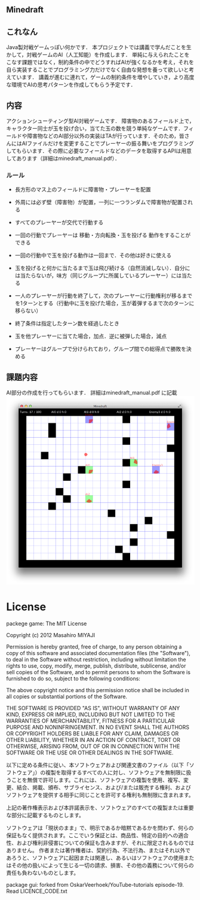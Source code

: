 Minedraft
---------------
## これなん
Java製対戦ゲームっぽい何かです．
本プロジェクトでは講義で学んだことを生かして，対戦ゲームのAI（人工知能）を作成します．
単純に与えられたことをこなす課題ではなく，制約条件の中でどうすればAIが強くなるかを考え，それを自ら実装することでプログラミング力だけでなく自由な発想を養って欲しいと考えています．
講義が進むに連れて，ゲームの制約条件を増やしていき，より高度な環境でAIの思考パターンを作成してもらう予定です．
## 内容
アクションシューティング型AI対戦ゲームです．
障害物のあるフィールド上で，キャラクター同士が玉を投げ合い，当てた玉の数を競う単純なゲームです．フィールドや障害物などのAI部分以外の実装はTAが行っています．そのため，皆さんにはAIファイルだけを変更することでプレーヤーの振る舞いをプログラミングしてもらいます．その際に必要なフィールドなどのデータを取得するAPIは用意してあります（詳細はminedraft_manual.pdf）．

### ルール
- 長方形のマス上のフィールドに障害物・プレーヤーを配置

- 外周には必ず壁（障害物）が配置，一列に一つランダムで障害物が配置される
- すべてのプレーヤーが交代で行動する
- 一回の行動でプレーヤーは 移動・方向転換・玉を投げる 動作をすることができる
- 一回の行動中で玉を投げる動作は一回まで．その他は好きに使える
- 玉を投げると何かに当たるまで玉は飛び続ける（自然消滅しない）．自分には当たらないが，味方（同じグループに所属しているプレーヤー）には当たる
- 一人のプレーヤーが行動を終了して，次のプレーヤーに行動権利が移るまでを1ターンとする（行動中に玉を投げた場合，玉が着弾するまで次のターンに移らない）
- 終了条件は指定したターン数を経過したとき
- 玉を他プレーヤーに当てた場合，加点．逆に被弾した場合，減点
- プレーヤーはグループで分けられており，グループ間での総得点で勝敗を決める

## 課題内容
AI部分の作成を行ってもらいます．
詳細はminedraft_manual.pdf に記載
![Minedraft](https://github.com/mmiyaji/Minedraft/raw/master/images/screenshot2.png)

# License
packege game:
The MIT License


Copyright (c) 2012 Masahiro MIYAJI


Permission is hereby granted, free of charge, to any person obtaining a copy of this software and associated documentation files (the "Software"), to deal in the Software without restriction, including without limitation the rights to use, copy, modify, merge, publish, distribute, sublicense, and/or sell copies of the Software, and to permit persons to whom the Software is furnished to do so, subject to the following conditions:

The above copyright notice and this permission notice shall be included in all copies or substantial portions of the Software.

THE SOFTWARE IS PROVIDED "AS IS", WITHOUT WARRANTY OF ANY KIND, EXPRESS OR IMPLIED, INCLUDING BUT NOT LIMITED TO THE WARRANTIES OF MERCHANTABILITY, FITNESS FOR A PARTICULAR PURPOSE AND NONINFRINGEMENT. IN NO EVENT SHALL THE AUTHORS OR COPYRIGHT HOLDERS BE LIABLE FOR ANY CLAIM, DAMAGES OR OTHER LIABILITY, WHETHER IN AN ACTION OF CONTRACT, TORT OR OTHERWISE, ARISING FROM, OUT OF OR IN CONNECTION WITH THE SOFTWARE OR THE USE OR OTHER DEALINGS IN THE SOFTWARE.

以下に定める条件に従い、本ソフトウェアおよび関連文書のファイル（以下「ソフトウェア」）の複製を取得するすべての人に対し、ソフトウェアを無制限に扱うことを無償で許可します。これには、ソフトウェアの複製を使用、複写、変更、結合、掲載、頒布、サブライセンス、および/または販売する権利、およびソフトウェアを提供する相手に同じことを許可する権利も無制限に含まれます。

上記の著作権表示および本許諾表示を、ソフトウェアのすべての複製または重要な部分に記載するものとします。

ソフトウェアは「現状のまま」で、明示であるか暗黙であるかを問わず、何らの保証もなく提供されます。ここでいう保証とは、商品性、特定の目的への適合性、および権利非侵害についての保証も含みますが、それに限定されるものではありません。 作者または著作権者は、契約行為、不法行為、またはそれ以外であろうと、ソフトウェアに起因または関連し、あるいはソフトウェアの使用またはその他の扱いによって生じる一切の請求、損害、その他の義務について何らの責任も負わないものとします。

package gui:
 forked from OskarVeerhoek/YouTube-tutorials episode-19.
 Read LICENCE_CODE.txt
